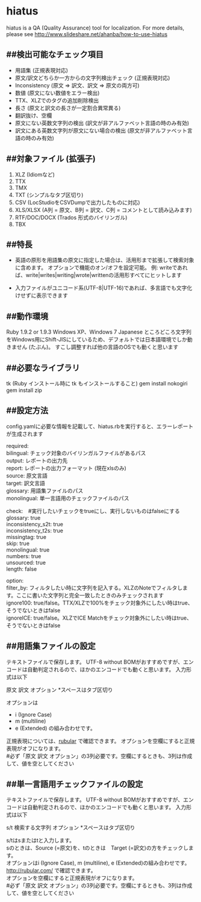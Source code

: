 hiatus
===========================
hiatus is a QA (Quality Assurance) tool for localization. 
For more details, please see http://www.slideshare.net/ahanba/how-to-use-hiatus

##検出可能なチェック項目
------
+ 用語集 (正規表現対応)
+ 原文/訳文どちらか一方からの文字列検出チェック (正規表現対応)
+ Inconsistency (原文 => 訳文、訳文 => 原文の両方可)
+ 数値 (原文にない数値をエラー検出)
+ TTX、XLZでのタグの追加削除検出
+ 長さ (原文と訳文の長さが一定割合異常異る)
+ 翻訳抜け、空欄
+ 原文にない英数文字列の検出 (訳文が非アルファベット言語の時のみ有効)
+ 訳文にある英数文字列が原文にない場合の検出 (原文が非アルファベット言語の時のみ有効)

##対象ファイル (拡張子)
------
1. XLZ (Idiomなど)
2. TTX
3. TMX
4. TXT (シンプルなタブ区切り)
5. CSV (LocStudioをCSVDumpで出力したものに対応)
6. XLS/XLSX (A列 = 原文、B列 = 訳文、C列 = コメントとして読み込みます)
7. RTF/DOC/DOCX (Trados 形式のバイリンガル)
8. TBX

##特長
--------
+ 英語の原形を用語集の原文に指定した場合は、活用形まで拡張して検索対象に含めます。  オプションで機能のオン/オフを設定可能。
  例: writeであれば、write|writes|writing|wrote|writtenの活用形すべてにヒットします

+ 入力ファイルがユニコード系(UTF-8|UTF-16)であれば、多言語でも文字化けせずに表示できます

##動作環境
--------
Ruby 1.9.2 or 1.9.3
Windows XP、Windows 7 Japanese
ところどころ文字列をWindows用にShift-JISにしているため、デフォルトでは日本語環境でしか動きません (たぶん)。
すこし調整すれば他の言語のOSでも動くと思います

##必要なライブラリ
---------
tk (Ruby インストール時に tk もインストールすること)
gem install nokogiri
gem install zip

##設定方法
---------
config.yamlに必要な情報を記載して、hiatus.rbを実行すると、エラーレポートが生成されます

required:  
  bilingual: チェック対象のバイリンガルファイルがあるパス  
  output: レポートの出力先  
  report: レポートの出力フォーマット (現在xlsのみ)  
  source: 原文言語  
  target: 訳文言語  
  glossary: 用語集ファイルのパス  
  monolingual: 単一言語用のチェックファイルのパス  

check:　#実行したいチェックをtrueにし、実行しないものはfalseにする  
  glossary: true  
  inconsistency_s2t: true  
  inconsistency_t2s: true  
  missingtag: true  
  skip: true  
  monolingual: true  
  numbers: true  
  unsourced: true  
  length: false  
  
option:  
  filter_by: フィルタしたい時に文字列を記入する。XLZのNoteでフィルタします。ここに書いた文字列と完全一致したときのみチェックされます  
  ignore100: true/false。TTX/XLZで100%をチェック対象外にしたい時はtrue、そうでないときはfalse  
  ignoreICE: true/false。XLZでICE Matchをチェック対象外にしたい時はtrue、そうでないときはfalse  

##用語集ファイルの設定
------------
テキストファイルで保存します。  UTF-8 without BOMがおすすめですが、エンコードは自動判定されるので、ほかのエンコードでも動くと思います。
入力形式は以下

原文	訳文	オプション
*スペースはタブ区切り

オプションは
+ i (Ignore Case)
+ m (multiline)
+ e (Extended)
の組み合わせです。

正規表現については、[rubular](http://rubular.com/) で確認できます。
オプションを空欄にすると正規表現がオフになります。  
#必ず「原文	訳文	オプション」の3列必要です。空欄にするときも、3列は作成して、値を空としてください


##単一言語用チェックファイルの設定
--------
テキストファイルで保存します。  UTF-8 without BOMがおすすめですが、エンコードは自動判定されるので、ほかのエンコードでも動くと思います。
入力形式は以下

s/t	検索する文字列	オプション
*スペースはタブ区切り

s/tはsまたはtと入力します。  
sのときは、Source (=原文)を、tのときは　Target (=訳文)の方をチェックします。  
オプションはi (Ignore Case), m (multiline), e (Extended)の組み合わせです。  
http://rubular.com/ で確認できます。  
オプションを空欄にすると正規表現がオフになります。  
#必ず「原文	訳文	オプション」の3列必要です。空欄にするときも、3列は作成して、値を空としてください  


